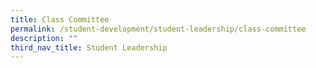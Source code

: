 ```yaml
---
title: Class Committee
permalink: /student-development/student-leadership/class-committee
description: ""
third_nav_title: Student Leadership
---
```


